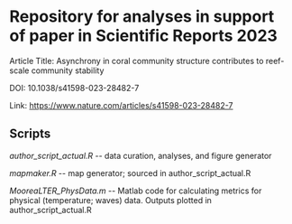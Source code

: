 # Repository for analyses in support of paper in Scientific Reports 2023

Article Title: Asynchrony in coral community structure contributes to reef-scale community stability

DOI: 10.1038/s41598-023-28482-7

Link: https://www.nature.com/articles/s41598-023-28482-7

## Scripts

*author_script_actual.R* -- data curation, analyses, and figure generator

*mapmaker.R* -- map generator; sourced in author_script_actual.R

*MooreaLTER_PhysData.m* -- Matlab code for calculating metrics for physical (temperature; waves) data. Outputs plotted in author_script_actual.R
